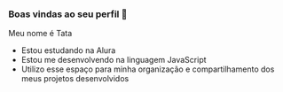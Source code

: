 ### Boas vindas ao seu perfil 💙

Meu nome é Tata

- Estou estudando na Alura
- Estou me desenvolvendo na linguagem JavaScript
- Utilizo esse espaço para minha organização e compartilhamento dos meus projetos desenvolvidos

  


